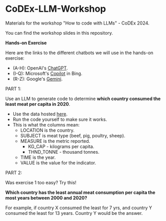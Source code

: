 # CoDEx-LLM-Workshop
Materials for the workshop "How to code with LLMs" - CoDEx 2024.

You can find the workshop slides in this repository.

**Hands-on Exercise**

Here are the links to the different chatbots we will use in the hands-on exercise:
* (A-H): OpenAI's [ChatGPT](https://chat.openai.com/).
* (I-Q): Microsoft's [Copilot](https://www.bing.com/chat) in Bing.
* (R-Z): Google's [Gemini](https://gemini.google.com).

PART 1:

Use an LLM to generate code to determine **which country consumed the least meat per capita in 2020**.
* Use the data hosted [here](https://raw.githubusercontent.com/emiliolehoucq/trainings/main/data/oecd_data.csv).
* Run the code yourself to make sure it works.
* This is what the columns mean:
  * LOCATION is the country.
  * SUBJECT is meat type (beef, pig, poultry, sheep).
  * MEASURE is the metric reported.
    * KG_CAP - kilograms per capita.
    * THND_TONNE - thousand tonnes.
  * TIME is the year.
  * VALUE is the value for the indicator.
 
PART 2:

Was exercise 1 too easy? Try this!

**Which country has the least annual meat consumption per capita the most years between 2000 and 2020?**

For example, if country X consumed the least for 7 yrs, and country Y consumed the least for 13 years. Country Y would be the answer.


